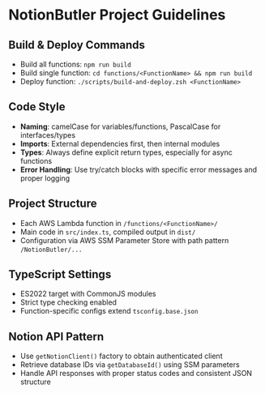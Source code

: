 # NotionButler Project Guidelines

## Build & Deploy Commands
- Build all functions: `npm run build`
- Build single function: `cd functions/<FunctionName> && npm run build`
- Deploy function: `./scripts/build-and-deploy.zsh <FunctionName>`

## Code Style
- **Naming**: camelCase for variables/functions, PascalCase for interfaces/types
- **Imports**: External dependencies first, then internal modules
- **Types**: Always define explicit return types, especially for async functions
- **Error Handling**: Use try/catch blocks with specific error messages and proper logging

## Project Structure
- Each AWS Lambda function in `/functions/<FunctionName>/`
- Main code in `src/index.ts`, compiled output in `dist/`
- Configuration via AWS SSM Parameter Store with path pattern `/NotionButler/...`

## TypeScript Settings
- ES2022 target with CommonJS modules
- Strict type checking enabled
- Function-specific configs extend `tsconfig.base.json`

## Notion API Pattern
- Use `getNotionClient()` factory to obtain authenticated client
- Retrieve database IDs via `getDatabaseId()` using SSM parameters
- Handle API responses with proper status codes and consistent JSON structure